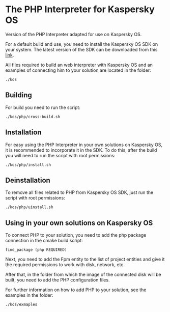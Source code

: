 # The PHP Interpreter for Kaspersky OS

Version of the PHP Interpreter adapted for use on Kaspersky OS.

For a default build and use, you need to install the Kaspersky OS SDK on your system.
The latest version of the SDK can be downloaded from this [link](https://os.kaspersky.com/development/).

All files required to build an web interpreter with Kaspersky OS and an examples of connecting him to your solution are located in the folder:

    ./kos

## Building

For build you need to run the script:

    ./kos/php/cross-build.sh

## Installation

For easy using the PHP Interpreter in your own solutions on Kaspersky OS, it is recommended to incorporate it in the SDK.
To do this, after the build you will need to run the script with root permissions:

    ./kos/php/install.sh

## Deinstallation

To remove all files related to PHP from Kaspersky OS SDK, just run the script with root permissions:

    ./kos/php/uinstall.sh

## Using in your own solutions on Kaspersky OS

To connect PHP to your solution, you need to add the php package connection in the cmake build script:

    find_package (php REQUIRED)

Next, you need to add the Fpm entity to the list of project entities and give it the required permissions to work with disk, network, etc.

After that, in the folder from which the image of the connected disk will be built, you need to add the PHP configuration files.

For further information on how to add PHP to your solution, see the examples in the folder:

    ./kos/exmaples
